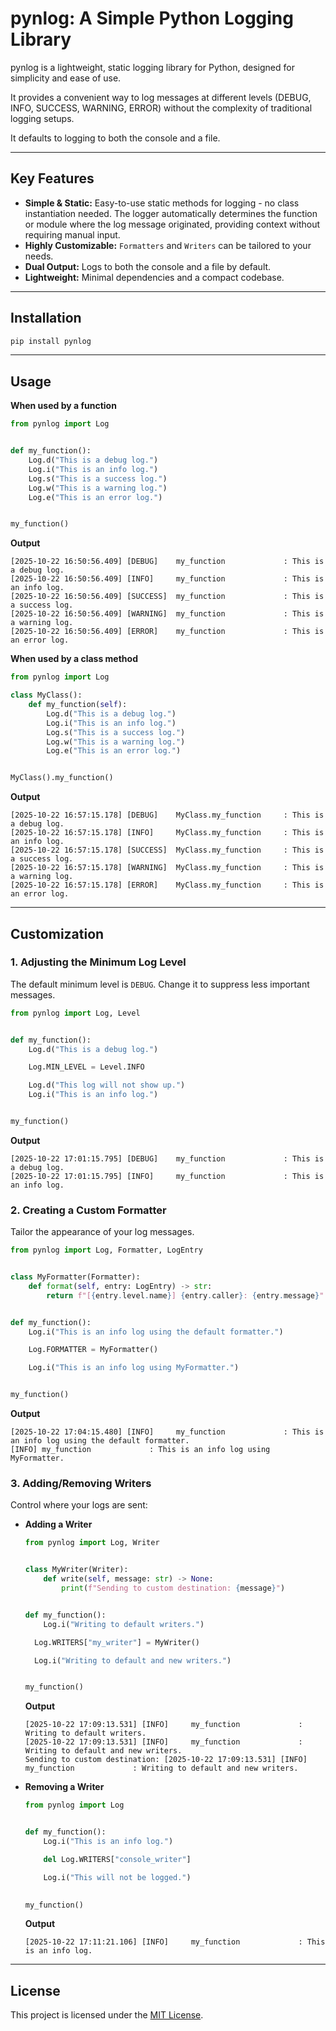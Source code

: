 # pynlog: A Simple Python Logging Library
pynlog is a lightweight, static logging library for Python, designed for simplicity and ease of use. 

It provides a convenient way to log messages at different levels (DEBUG, INFO, SUCCESS, WARNING, ERROR) without the complexity of traditional logging setups. 

It defaults to logging to both the console and a file.

---

## Key Features
* **Simple & Static:** Easy-to-use static methods for logging - no class instantiation needed. The logger automatically determines the function or module where the log message originated, providing context without requiring manual input.
* **Highly Customizable:** `Formatters` and `Writers` can be tailored to your needs.
* **Dual Output:** Logs to both the console and a file by default.
* **Lightweight:** Minimal dependencies and a compact codebase.

---

## Installation
```bash
pip install pynlog
```

---

## Usage

**When used by a function**
```python
from pynlog import Log


def my_function():
    Log.d("This is a debug log.")
    Log.i("This is an info log.")
    Log.s("This is a success log.")
    Log.w("This is a warning log.")
    Log.e("This is an error log.")


my_function()
```

**Output**
```
[2025-10-22 16:50:56.409] [DEBUG]    my_function             : This is a debug log.
[2025-10-22 16:50:56.409] [INFO]     my_function             : This is an info log.
[2025-10-22 16:50:56.409] [SUCCESS]  my_function             : This is a success log.
[2025-10-22 16:50:56.409] [WARNING]  my_function             : This is a warning log.
[2025-10-22 16:50:56.409] [ERROR]    my_function             : This is an error log.
```

**When used by a class method**
```python
from pynlog import Log

class MyClass():
    def my_function(self):
        Log.d("This is a debug log.")
        Log.i("This is an info log.")
        Log.s("This is a success log.")
        Log.w("This is a warning log.")
        Log.e("This is an error log.")


MyClass().my_function()
```

**Output**
```
[2025-10-22 16:57:15.178] [DEBUG]    MyClass.my_function     : This is a debug log.
[2025-10-22 16:57:15.178] [INFO]     MyClass.my_function     : This is an info log.
[2025-10-22 16:57:15.178] [SUCCESS]  MyClass.my_function     : This is a success log.
[2025-10-22 16:57:15.178] [WARNING]  MyClass.my_function     : This is a warning log.
[2025-10-22 16:57:15.178] [ERROR]    MyClass.my_function     : This is an error log.
```

---

## Customization

### 1. Adjusting the Minimum Log Level
The default minimum level is `DEBUG`. Change it to suppress less important messages.

```python
from pynlog import Log, Level


def my_function():
    Log.d("This is a debug log.")

    Log.MIN_LEVEL = Level.INFO

    Log.d("This log will not show up.")
    Log.i("This is an info log.")


my_function()
```

**Output**
```
[2025-10-22 17:01:15.795] [DEBUG]    my_function             : This is a debug log.
[2025-10-22 17:01:15.795] [INFO]     my_function             : This is an info log.
```

### 2. Creating a Custom Formatter
Tailor the appearance of your log messages.

```python
from pynlog import Log, Formatter, LogEntry


class MyFormatter(Formatter):
    def format(self, entry: LogEntry) -> str:
        return f"[{entry.level.name}] {entry.caller}: {entry.message}"


def my_function():
    Log.i("This is an info log using the default formatter.")

    Log.FORMATTER = MyFormatter()

    Log.i("This is an info log using MyFormatter.")


my_function()
```

**Output**
```
[2025-10-22 17:04:15.480] [INFO]     my_function             : This is an info log using the default formatter.
[INFO] my_function             : This is an info log using MyFormatter.
```

### 3. Adding/Removing Writers
Control where your logs are sent:

* **Adding a Writer**
  
  ```python
  from pynlog import Log, Writer


  class MyWriter(Writer):
      def write(self, message: str) -> None:
          print(f"Sending to custom destination: {message}")
  
  
  def my_function():
      Log.i("Writing to default writers.")

    Log.WRITERS["my_writer"] = MyWriter()

    Log.i("Writing to default and new writers.")


  my_function()
  ```
  
  **Output**
  ```
  [2025-10-22 17:09:13.531] [INFO]     my_function             : Writing to default writers.
  [2025-10-22 17:09:13.531] [INFO]     my_function             : Writing to default and new writers.
  Sending to custom destination: [2025-10-22 17:09:13.531] [INFO]     my_function             : Writing to default and new writers.
  ```
* **Removing a Writer**

  ```python
  from pynlog import Log


  def my_function():
      Log.i("This is an info log.")

      del Log.WRITERS["console_writer"]
  
      Log.i("This will not be logged.")

    
  my_function()
  ```

  **Output**
  ```
  [2025-10-22 17:11:21.106] [INFO]     my_function             : This is an info log.
  ```

---

## License
This project is licensed under the [MIT License](LICENSE).
